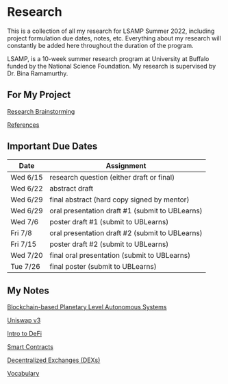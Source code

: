 # Research

This is a collection of all my research for LSAMP Summer 2022, including project formulation due dates, notes, etc. Everything about my research will constantly be added here throughout the duration of the program.

LSAMP, is a 10-week summer research program at University at Buffalo funded by the National Science Foundation. My research is supervised by Dr. Bina Ramamurthy.

## For My Project

[Research Brainstorming](Research%20Brainstorming%204b2f2a20502a48e5b45a1c2554f3d7d3.md)

[References](References%2074c3a3d23d8a49d6838f357358c0fc11.md)

## Important Due Dates


| Date | Assignment |
| --- | --- |
| Wed 6/15 | research question (either draft or final) |
| Wed 6/22 | abstract draft |
| Wed 6/29 | final abstract (hard copy signed by mentor) |
| Wed 6/29 | oral presentation draft #1 (submit to UBLearns) |
| Wed 7/6 | poster draft #1 (submit to UBLearns) |
| Fri 7/8 | oral presentation draft #2 (submit to UBLearns) |
| Fri 7/15 | poster draft #2 (submit to UBLearns) |
| Wed 7/20 | final oral presentation (submit to UBLearns) |
| Tue 7/26 | final poster (submit to UBLearns) |

## My Notes

[Blockchain-based Planetary Level Autonomous Systems](Blockchain-based%20Planetary%20Level%20Autonomous%20System%207acb6c2ad0824c17ba0ea58f0b280acd.md)

[Uniswap v3 ](Uniswap%20v3%20263925ade73946c29c23e1dd6cad6523.md)

[Intro to DeFi](Intro%20to%20DeFi%206aceca244b274a4a90f6780bae4d9f5b.md)

[Smart Contracts](Smart%20Contracts%2018ee6e997b97451c966c3a42b4ccbc60.md)

[Decentralized Exchanges (DEXs)](Decentralized%20Exchanges%20(DEXs)%202ae013293e4a4c0cb2461c42dc48714c.md)

[Vocabulary](Vocabulary%2079255576cd6c477c99966ab7f6c17bec.md)
